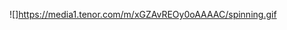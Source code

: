 ![]https://media1.tenor.com/m/xGZAvREOy0oAAAAC/spinning.gif


<!---
rossettimarianela/rossettimarianela is a ✨ special ✨ repository because its `README.md` (this file) appears on your GitHub profile.
You can click the Preview link to take a look at your changes.
--->

